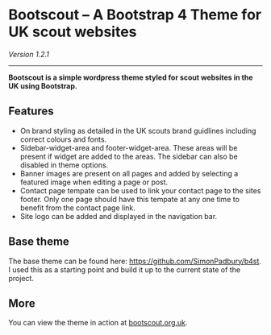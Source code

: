 # Bootscout – A Bootstrap 4 Theme for UK scout websites

*Version 1.2.1*

------------------

**Bootscout is a simple wordpress theme styled for scout websites in the UK using Bootstrap.**

## Features

* On brand styling as detailed in the UK scouts brand guidlines including correct colours and fonts.
* Sidebar-widget-area and footer-widget-area. These areas will be present if widget are added to the areas. The sidebar can also be disabled in theme options.
* Banner images are present on all pages and added by selecting a featured image when editing a page or post.
* Contact page tempate can be used to link your contact page to the sites footer. Only one page should have this tempate at any one time to benefit from the contact page link.
* Site logo can be added and displayed in the navigation bar.


## Base theme
The base theme can be found here: https://github.com/SimonPadbury/b4st. I used this as a starting point and build it up to the current state of the project.

## More

You can view the theme in action at [bootscout.org.uk](http://www.bootscout.org.uk).
